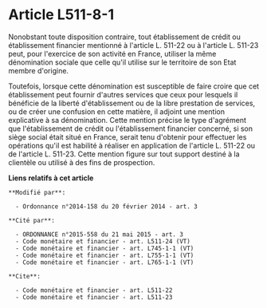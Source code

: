 # Article L511-8-1

Nonobstant toute disposition contraire, tout établissement de crédit ou établissement financier mentionné à l'article L.
511-22 ou à l'article L. 511-23 peut, pour l'exercice de son activité en France, utiliser la même dénomination sociale que
celle qu'il utilise sur le territoire de son Etat membre d'origine. 

Toutefois, lorsque cette dénomination est susceptible de faire croire que cet établissement peut fournir d'autres services
que ceux pour lesquels il bénéficie de la liberté d'établissement ou de la libre prestation de services, ou de créer une
confusion en cette matière, il adjoint une mention explicative à sa dénomination. Cette mention précise le type d'agrément
que l'établissement de crédit ou l'établissement financier concerné, si son siège social était situé en France, serait tenu
d'obtenir pour effectuer les opérations qu'il est habilité à réaliser en application de l'article L. 511-22 ou de l'article
L. 511-23. Cette mention figure sur tout support destiné à la clientèle ou utilisé à des fins de prospection.

**Liens relatifs à cet article**

	**Modifié par**:

	  - Ordonnance n°2014-158 du 20 février 2014 - art. 3

	**Cité par**:

	  - ORDONNANCE n°2015-558 du 21 mai 2015 - art. 3
	  - Code monétaire et financier - art. L511-24 (VT)
	  - Code monétaire et financier - art. L745-1-1 (VT)
	  - Code monétaire et financier - art. L755-1-1 (VT)
	  - Code monétaire et financier - art. L765-1-1 (VT)

	**Cite**:

	  - Code monétaire et financier - art. L511-22
	  - Code monétaire et financier - art. L511-23
